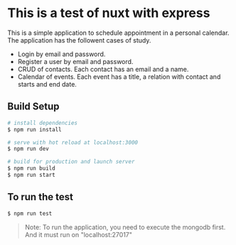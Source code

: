 # This is a test of nuxt with express

This is a simple application to schedule appointment in a personal calendar. The application has the followent cases of study.

- Login by email and password.
- Register a user by email and password.
- CRUD of contacts. Each contact has an email and a name.
- Calendar of events. Each event has a title, a relation with contact and starts and end date.

## Build Setup

``` bash
# install dependencies
$ npm run install

# serve with hot reload at localhost:3000
$ npm run dev

# build for production and launch server
$ npm run build
$ npm run start
```

## To run the test

```bash
$ npm run test
```

> Note: To run the application, you need to execute the mongodb first. And it must run on "localhost:27017"

